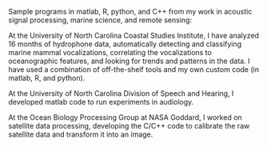 Sample programs in matlab, R, python, and C++ from my work in acoustic signal processing, marine science, and remote sensing:

At the University of North Carolina Coastal Studies Institute, I have analyzed 16 months of hydrophone data, automatically detecting and classifying marine mammal vocalizations, correlating the vocalizations to oceanographic features, and looking for trends and patterns in the data. I have used a combination of off-the-shelf tools and my own custom code (in matlab, R, and python).

At the University of North Carolina Division of Speech and Hearing, I developed matlab code to run experiments in audiology.

At the Ocean Biology Processing Group at NASA Goddard, I worked on satellite data processing, developing the C/C++ code to calibrate the raw satellite data and transform it into an image.

